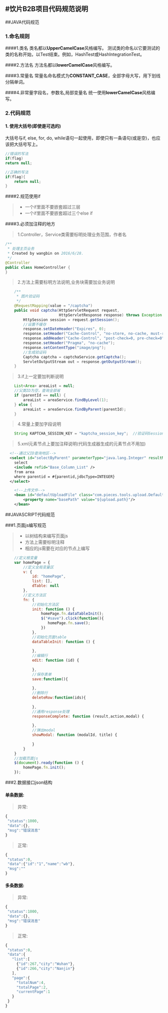 #饮片B2B项目代码规范说明
-----



##JAVA代码规范


### 1.命名规则

####1.类名
类名都以**UpperCamelCase**风格编写。
测试类的命名以它要测试的类的名称开始，以Test结束。例如，HashTest或HashIntegrationTest。

####2.方法名
方法名都以**lowerCamelCase**风格编写。

####3.常量名
常量名命名模式为**CONSTANT_CASE**，全部字母大写，用下划线分隔单词。

####4.非常量字段名，参数名,局部变量名
统一使用**lowerCamelCase**风格编写。


### 2.代码规范

#### 1. 使用大括号(即使是可选的)
大括号与if, else, for, do, while语句一起使用，即使只有一条语句(或是空)，也应该把大括号写上。
```java
//错误的写法
if(flag)
return null;

//正确的写法
if(flag){
    return null;
}
```

####2.规范使用if
> * 一个if里面不要嵌套超过三层
> * 一个if里面不要嵌套超过三个else if

####3.必须加注释的地方
> 1.Controller，Service类需要标明处理业务范围，作者名
```java
/**
 * 处理主页业务
 * Created by wangbin on 2016/6/28.
 */
@Controller
public class HomeController {
}
```

> 2.方法上需要标明方法说明,业务块需要加业务说明
```java
    /**
     * 图片验证码
     */
    @RequestMapping(value = "/captcha")
    public void captcha(HttpServletRequest request,
                        HttpServletResponse response) throws Exception {
        HttpSession session = request.getSession();
        //设置不缓存
        response.setDateHeader("Expires", 0);
        response.setHeader("Cache-Control", "no-store, no-cache, must-revalidate");
        response.addHeader("Cache-Control", "post-check=0, pre-check=0");
        response.setHeader("Pragma", "no-cache");
        response.setContentType("image/png");
        //生成验证码
        Captcha captcha = captchaService.getCaptcha();
        ServletOutputStream out = response.getOutputStream();
    }
```

> 3.if上一定要加判断说明
```java
    List<Area> areaList = null;
    //父类ID为空，查询全部省
    if (parentId == null) {
        areaList = areaService.findByLevel(1);
    } else {
        areaList = areaService.findByParent(parentId);
    }
```

> 4.常量上要加字段说明
```java
    String KAPTCHA_SESSION_KEY = "kaptcha_session_key";  //验证码Session的key
```

> 5.xml元素节点上要加注释说明(代码生成器生成的元素节点不用加)
```xml
  <!--通过父ID查询地区-->
  <select id="selectByParent" parameterType="java.lang.Integer" resultMap="BaseResultMap">
    select 
    <include refid="Base_Column_List" />
    from area
    where parentid = #{parentid,jdbcType=INTEGER}
  </select>
```  

```xml
    <!--上传文件-->
    <bean id="defaultUploadFile" class="com.pieces.tools.upload.DefaultUploadFile">
        <property name="basePath" value="${upload.path}"/>
    </bean>
```


##JAVASCRIPT代码规范

###1.页面js编写规范
> * 以树结构来编写页面js
> * 方法上需要标明注释
> * 相应的js需要在对应的节点上编写

```javascript
    //定义根变量
    var homePage = {
        //定义全局变量区
        v: {
            id: "homePage",
            list: [],
            dTable: null
        },
        //定义方法区
        fn: {
            //初始化方法区
            init: function () {
                homePage.fn.dataTableInit();
                $("#save").click(function(){
                   homePage.fn.save(); 
                })
            },
            //初始化页面table
            dataTableInit: function () {
                
            },
            //编辑行
            edit: function (id) {
             
            },
            //保存表单
            save:function(){
              
            },
            //删除行
            deleteRow:function(ids){
              
            },
            //通用response处理
            responseComplete: function (result,action,modal) {
             
            },
            //弹出modal
            showModal: function (modalId, title) {
              
            }
        }
    }
    //加载页面js
    $(document).ready(function () {
        homePage.fn.init();
    });


```

###2.数据接口json结构
#### 单条数据:
> 异常:
```javascript
{ 
 "status":1000,
 "data":{},
 "msg":"错误消息"
}
```
> 正常:
```javascript
{
 "status":0,
 "data":{"id":"1","name":"wb"},
 "msg":""
}
```
#### 多条数据:
> 异常:
```javascript
{
 "status":1000,
 "data":{},
 "msg":"错误消息"
}
```
> 正常:
```javascript
{
 "status":0,
 "data":{
   "list":[
     {"id":267,"city":"Wuhan"},
     {"id":266,"city":"Nanjin"}
   ],
   "page":{
     "totalNum":4,
     "totalPage":2,
     "currentPage":1
   }
 }  
}
```
